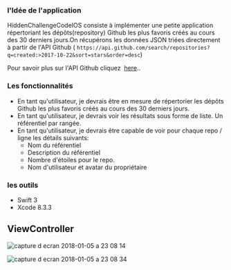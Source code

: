 ### l'Idée de l'application
HiddenChallengeCodeIOS consiste à implémenter une petite application répertoriant les dépôts(repository) Github les plus favoris créés au cours des 30 derniers jours.On récupérons  les données JSON triées directement à partir de l'API Github ( `https://api.github.com/search/repositories?q=created:>2017-10-22&sort=stars&order=desc`)

Pour savoir plus sur l'API Github cliquez  [here](https://developer.github.com/v3/search/#search-repositories
)..

### Les fonctionnalités
*	En tant qu'utilisateur, je devrais être en mesure de répertorier les dépôts Github les plus favoris créés au cours des 30 derniers jours.
*	En tant qu'utilisateur, je devrais voir les résultats sous forme de liste. Un référentiel par rangée.
*	En tant qu'utilisateur, je devrais être capable de voir pour chaque repo / ligne les détails suivants:
    *	Nom du référentiel
    *	Description du référentiel
    *	Nombre d'étoiles pour le repo.
    *	Nom d'utilisateur et avatar du propriétaire

### les outils 
*	Swift 3
*	Xcode 8.3.3

## ViewController 
![capture d ecran 2018-01-05 a 23 08 14](https://user-images.githubusercontent.com/34864394/34632486-9f94b180-f26d-11e7-843c-86be82a59916.png) 

![capture d ecran 2018-01-05 a 23 08 34](https://user-images.githubusercontent.com/34864394/34632489-9fcb4cf4-f26d-11e7-87a7-03ecb17da36d.png)

  
